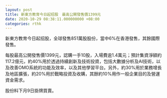```yaml
---
layout: post
title: 新東方教育今日起招股　最高公開發售價1399元
date: 2020-10-29 08:38:11.000000000 +08:00
categories: rthk
---
```


新東方教育今日起招股，全球發售851萬股股份，當中6%在香港發售，其餘國際發售。

每股最高公開發售價1399元，認購一手10股，入場費逾1.4萬元；預計集資淨額約117.2億元，約40%用於透過持續創新及技術投資，包括大數據分析及AI技術，以及改善OMO系統的功能及效率，以及其他學習平台。另外，約30%用於業務增長及地區擴張，約20%用於戰略投資及收購，其餘約10%用作一般企業目的及營運資金需求。

股份料下月9日掛牌買賣。
